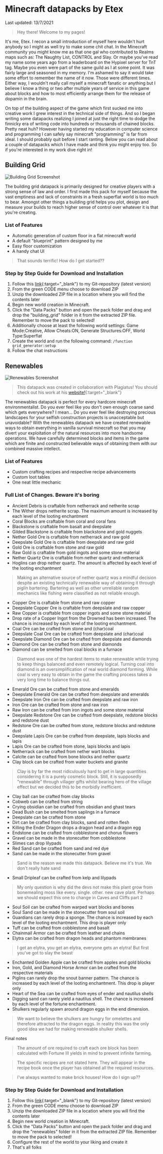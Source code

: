 # Minecraft datapacks by Etex

Last updated: 13/7/2021

>Hey there!
>Welcome to my pages!

It's me, Etex. I recon a small introduction of myself here wouldn't hurt anybody so I might as well try to make some chit chat. In the Minecraft community you might know me as that one gal who contributed to Realms maps such as: The Naughty List, CONTROL and Slay. Or maybe you've read my name some years ago from a leaderboard on the Hypixel server for TnT tag. Maybe you even were part of the same guild as I at some point. It was fairly large and seasoned in my memory. I'm ashamed to say it would take some effort to remember the name of it now. Those were different times. Either way, I wouldn't really call myself a minecraft fanatic or anything but I believe I know a thing or two after multiple years of service in this game about blocks and how to most efficiently arrange them for the release of dopamin in the brain.

On top of the building aspect of the game which first sucked me into creative work I grew interest in the technical side of things. And so I began writing some datapacks realizing I joined at just the right time to dodge the finnicky era of writing code into hundreds or thousands of chained blocks. Pretty neat huh? However having started my education in computer science and programming I can safely say minecraft "programming" is far from ideal. I should probably quit before I start ranting. Below you can read about a couple of datapacks which I have made and think you might enjoy too. So if you're interested in my work dive right in!

## Building Grid

![Building Grid Screenshot](https://github.com/Etex99/minecraft-datapacks/raw/gh-pages/images/building_grid.png)

The building grid datapack is primarily designed for creative players with a strong sense of law and order.
I first made this pack for myself because the vast emptiness and lack of constraints in a fresh superflat world is too much to bear.
Amongst other things a building grid helps you plot, design and measure your builds to reach higher sense of control over whatever it is that you're creating. 

### List of Features

* Automatic generation of custom floor in a flat minecraft world
* A default "blueprint" pattern designed by me
* Easy floor customization
* A handy chat UI

>That sounds terrific!
>How do I get started??

### Step by Step Guide for Download and Installation

1. Follow this [link](https://github.com/Etex99/minecraft-datapacks/tree/building-grid){:target="_blank"} to my Git-repository (latest version)
2. From the green CODE menu choose to download ZIP
3. Unzip the downloaded ZIP file in a location where you will find the contents later
4. Begin new world creation in Minecraft.
5. Click the "Data Packs" button and open the pack folder and drag and drop the "building_grid" folder in it from the extracted ZIP file. Remember to move the pack to selected!
6. Additionally choose at least the following world settings: Game Mode:Creative, Allow Cheats:ON, Generate Structures:OFF, World Type:Superflat
7. Create the world and run the following command: `/function grid_generator:setup`
8. Follow the chat instructions

## Renewables 

![Renewables Screenshot](https://github.com/Etex99/minecraft-datapacks/raw/gh-pages/images/renewables.png)

>This datapack was created in collaboration with Plagiatus!
>You should check out his work at his [website!](https://plagiatus.net/){:target="_blank"}

The renewables datapack is perfect for every hardcore minecraft environmentalist. Do you ever feel like you don't own enough coarse sand which gets everywhere? I mean... Do you ever feel like destroying precious landscapes for your selfish construction projects is unacceptable but unavoidable? With the renewables datapack we have created renewable ways to obtain everything in vanilla survival minecraft so that you may divert your exploitation of the natural resources into more handsome operations. We have carefully determined blocks and items in the game which are finite and constructed believable ways of obtaining them with our combined massive intellect. 

### List of Features

* Custom crafting recipes and respective recipe advancements
* Custom loot tables
* One neat little mechanic

### Full List of Changes. Beware it's boring

* Ancient Debris is craftable from netherrack and netherite scrap
* The Wither drops netherite scrap. The maximum amount is increased by each level of the looting enchantment
* Coral Blocks are craftable from coral and coral fans
* Blackstone is craftable from basalt and deepslate
* Gilded Blackstone is craftable from blackstone and gold nuggets
* Nether Gold Ore is craftable from netherrack and raw gold
* Deepslate Gold Ore is craftable from deepslate and raw gold
* Gold Ore is craftable from stone and raw gold
* Raw Gold is craftable from gold ingots and some stone material
* Nether Quartz Ore is craftable from nether quartz and netherrack
* Hoglins can drop nether quartz. The amount is affected by each level of the looting enchantment

>Making an alternative source of nether quartz was a mindful decision despite an existing technically renewable way of obtaining it through piglin bartering. Bartering as well as other unreliable random mechanics like fishing were classified as not reliable enough. 

* Copper Ore is craftable from stone and raw copper
* Deepslate Copper Ore is craftable from deepslate and raw copper
* Raw Copper is craftable from copper ingots and some stone material
* Drop rate of a Copper Ingot from the Drowned has been increased. The chance is increased by each level of the looting enchantment.
* Coal Ore can be crafted from stone and (char)coal
* Deepslate Coal Ore can be crafted from deepslate and (char)coal
* Deepslate Diamond Ore can be crafted from deepslate and diamonds
* Diamond Ore can be crafted from stone and diamonds
* Diamond can be smelted from coal blocks in a furnace

>Diamond was one of the hardest items to make renewable while trying to keep things balanced and even remotely logical. Turning coal into diamond is an oversimplification of real world diamond forming. While coal is very easy to obtain in the game the crafting process takes a very long time to balance things out.  

* Emerald Ore can be crafted from stone and emeralds
* Deepslate Emerald Ore can be crafted from deepslate and emeralds
* Deepslate Iron Ore can be crafted from deepslate and raw iron
* Iron Ore can be crafted from stone and raw iron
* Raw Iron can be crafted from iron ingots and some stone material
* Deepslate Redstone Ore can be crafted from deepslate, redstone blocks and redstone dust
* Redstone Ore can be crafted from stone, redstone blocks and redstone dust
* Deepslate Lapis Ore can be crafted from deepslate, lapis blocks and lapis
* Lapis Ore can be crafted from stone, lapis blocks and lapis
* Netherrack can be crafted from nether wart blocks
* Calcite can be crafted from bone blocks and nether quartz
* Clay block can be crafted from water buckets and granite

>Clay is by far the most ridiculously hard to get in large quantities considering it is a purely cosmetic block. Still, it is supposedly "renewable" through villager gifts whilst bearing hero of the village effect but we decided this to be morbidly inefficient.

* Clay ball can be crafted from clay blocks
* Cobweb can be crafted from string
* Crying obsidian can be crafted from obsidian and ghast tears
* Dead Bush can be smelted from saplings in a furnace
* Deepslate can be crafted from stone
* Dirt can be crafted from clay blocks, sand and rotten flesh
* Killing the Ender Dragon drops a dragon head and a dragon egg
* Endstone can be crafted from cobblestone and chorus flowers
* Gravel can be made in the stonecutter from cobblestone
* Slimes can drop lilypads
* Red Sand can be crafted from sand and red dye
* Sand can be made in the stonecutter from gravel

>Sand is the reason we made this datapack. Believe me it's true. We don't really hate sand

* Small Dripleaf can be crafted from kelp and lilypads

>My only question is why did the devs not make this plant grow from bonemealing moss like every. single. other. new cave plant. Perhaps we should expect this one to change in Caves and Cliffs part 2

* Soul Soil can be crafted from warped wart blocks and bones
* Soul Sand can be made in the stonecutter from soul soil
* Guardians can rarely drop a sponge. The chance is increased by each level of the looting enchantment. This drop is player only
* Tuff can be crafted from cobblestone and basalt
* Chainmail Armor can be crafted from leather and chains
* Elytra can be crafted from dragon heads and phantom membranes

>I get an elytra, you get an elytra, everyone gets an elytra! But first you've got to slay the beast

* Enchanted Golden Apple can be crafted from apples and gold blocks
* Iron, Gold, and Diamond Horse Armor can be crafted from the respective materials
* Piglins can rarely drop the snout banner pattern. The chance is increased by each level of the looting enchantment. This drop is player only
* Heart of the Sea can be crafted from eyes of ender and nautilus shells
* Digging sand can rarely yield a nautilus shell. The chance is increased by each level of the fortune enchantment.
* Shulkers regularly spawn around dragon eggs in the end dimension. 

>We want to believe the shulkers are hungry for omelettes and therefore attracted to the dragon eggs. In reality this was the only good idea we had for making renewable shulker shells.

Final notes

>The amount of ore required to craft each ore block has been calculated with Fortune III yields in mind to prevent infinite farming.

>The specific recipes are not stated here. They will appear in the recipe book once the player has obtained all the required resources. 


>I've always wanted to make brick houses! How do I sign up??

### Step by Step Guide for Download and Installation

1. Follow this [link](https://github.com/Etex99/minecraft-datapacks/tree/renewables){:target="_blank"} to my Git-repository (latest version)
2. From the green CODE menu choose to download ZIP
3. Unzip the downloaded ZIP file in a location where you will find the contents later
4. Begin new world creation in Minecraft.
5. Click the "Data Packs" button and open the pack folder and drag and drop the "renewables" folder in it from the extracted ZIP file. Remember to move the pack to selected!
6. Configure the rest of the world to your liking and create it
7. That's all folks